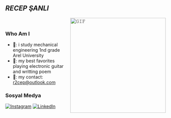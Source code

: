 ## *RECEP ŞANLI*
<a target="_blank"><img align="right" height="300" width="300" alt="𝙶𝙸𝙵" src="https://media.giphy.com/media/w89X8VveLh9gk/giphy.gif"></a>
<br/>
### Who Am I
  - 🌻: i study mechanical engineering 1nd grade Arel University
  - 🌻: my best favorites playing electronic guitar and writting poem
  - 🌻: my contact: r2cep@outlook.com
  






### Sosyal Medya
[![Instagram](https://img.shields.io/badge/Instagram-%23E4405F.svg?style=for-the-badge&logo=Instagram&logoColor=white)](https://instagram.com/r2cep/)
[![LinkedIn](https://img.shields.io/badge/linkedin-%230077B5.svg?style=for-the-badge&logo=linkedin&logoColor=white)](https://www.linkedin.com/in/r2cep/)
